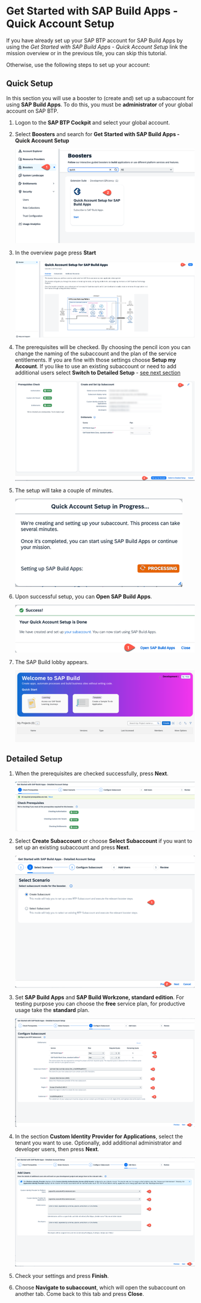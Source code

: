# Get Started with SAP Build Apps - Quick Account Setup


If you have already set up your SAP BTP account for SAP Build Apps by using the _Get Started with SAP Build Apps - Quick Account Setup_ link the mission overview or in the previous tile, you can skip this tutorial.

Otherwise, use the following steps to set up your account:

## Quick Setup
In this section you will use a booster to (create and) set up a subaccount for using **SAP Build Apps**. To do this, you must be **administrator** of your global account on SAP BTP. 

1. Logon to the **SAP BTP Cockpit** and select your global account.
2. Select **Boosters** and search for **Get Started with SAP Build Apps - Quick Account Setup**

   ![Quick Setup](./images/quick_setup1.png)

3. In the overview page press **Start**
   
   ![Quick Setup](./images/quick_setup2.png)

4. The prerequisites will be checked. By choosing the pencil icon you can change the naming of the subaccount and the plan of the service entitlements. If you are fine with those settings choose **Setup my Account**. If you like to use an existing subaccount or need to add additional users select **Switch to Detailed Setup** - [see next section](./QUICKSETUP.md#detailed-setup)
   
   ![Quick Setup](./images/quick_setup3.png)

5. The setup will take a couple of minutes.

   ![Quick Setup](./images/quick_setup4.png)

6. Upon successful setup, you can **Open SAP Build Apps**.
   
   ![Quick Setup](./images/quick_setup5.png)

7. The SAP Build lobby appears.
   
   ![Build Apps](../create-application/develop/images/sap-build-lobby.png)

## Detailed Setup


1. When the prerequisites are checked successfully, press **Next**.

    ![Detailed Setup](./images/detail_setup1.png)

2. Select **Create Subaccount** or choose **Select Subaccount** if you want to set up an existing subaccount and press **Next**.

    ![Detailed Setup](./images/detail_setup2.png)

3. Set **SAP Build Apps** and **SAP Build Workzone, standard edition**. For testing purpose you can choose the **free** service plan, for productive usage take the **standard** plan.

   ![Detailed Setup](./images/detail_setup3.png)

4. In the section **Custom Identity Provider for Applications**, select the tenant you want to use. Optionally, add additional administrator and developer users, then press **Next**.

    ![Detailed Setup](./images/detail_setup4.png)

5.  Check your settings and press **Finish**.

6. Choose **Navigate to subaccount**, which will open the subaccount on another tab. Come back to this tab and press **Close**.









